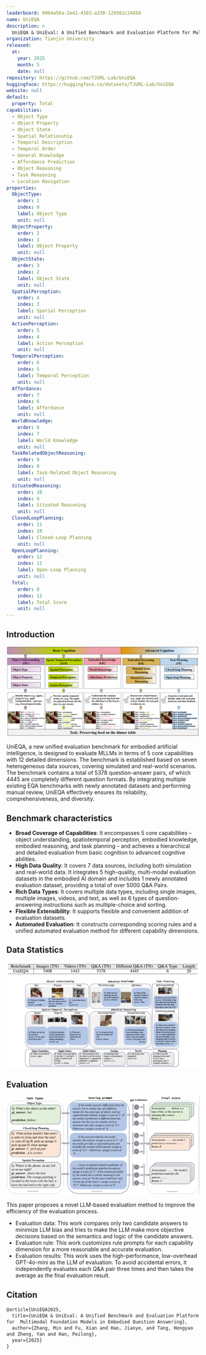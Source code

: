 ```yaml
---
leaderboard: 09b4a56a-2e41-4103-a330-129381c24450
name: UniEQA
description: >
  UniEQA & UniEval: A Unified Benchmark and Evaluation Platform for Multimodal Foundation Models in Embodied Question Answering
organization: Tianjin University
released:
  at:
    year: 2025
    month: 5
    date: null
repository: https://github.com/TJURL-Lab/UniEQA
huggingface: https://huggingface.co/datasets/TJURL-Lab/UniEQA
website: null
default:
  property: Total
capabilities:
  - Object Type
  - Object Property
  - Object State
  - Spatial Relationship
  - Temporal Description
  - Temporal Order
  - General Knowledge
  - Affordance Prediction
  - Object Reasoning
  - Task Reasoning
  - Location Navigation
properties:
  ObjectType:
    order: 1
    index: 0
    label: Object Type
    unit: null
  ObjectProperty:
    order: 2
    index: 1
    label: Object Property
    unit: null
  ObjectState:
    order: 3
    index: 2
    label: Object State
    unit: null
  SpatialPerception:
    order: 4
    index: 3
    label: Spatial Perception
    unit: null
  ActionPerception:
    order: 5
    index: 4
    label: Action Perception
    unit: null
  TemporalPerception:
    order: 6
    index: 5
    label: Temporal Perception
    unit: null
  Affordance:
    order: 7
    index: 6
    label: Affordance
    unit: null
  WorldKnowledge:
    order: 8
    index: 7
    label: World Knowledge
    unit: null
  TaskRelatedObjectReasoning:
    order: 9
    index: 8
    label: Task-Related Object Reasoning
    unit: null
  SituatedReasoning:
    order: 10
    index: 9
    label: Situated Reasoning
    unit: null
  ClosedLoopPlanning:
    order: 11
    index: 10
    label: Closed-Loop Planning
    unit: null
  OpenLoopPlanning:
    order: 12
    index: 11
    label: Open-Loop Planning
    unit: null
  Total:
    order: 0
    index: 12
    label: Total Score
    unit: null
---
```


## Introduction

![alt text](assets/2-1.png)

UniEQA, a new unified evaluation benchmark for embodied artificial intelligence, is designed to evaluate MLLMs in terms of 5 core capabilities with 12 detailed dimensions. The benchmark is established based on seven heterogeneous data sources, covering simulated and real-world scenarios. The benchmark contains a total of 5378 question-answer pairs, of which 4445 are completely different question formats. By integrating multiple existing EQA benchmarks with newly annotated datasets and performing manual review, UniEQA effectively ensures its reliability, comprehensiveness, and diversity.

## Benchmark characteristics

- **Broad Coverage of Capabilities**: It encompasses 5 core capabilities – object understanding, spatiotemporal perception, embodied knowledge, embodied reasoning, and task planning – and achieves a hierarchical and detailed evaluation from basic cognition to advanced cognitive abilities.
- **High Data Quality**: It covers 7 data sources, including both simulation and real-world data. It integrates 5 high-quality, multi-modal evaluation datasets in the embodied AI domain and includes 1 newly annotated evaluation dataset, providing a total of over 5000 Q&A Pairs.
- **Rich Data Types**: It covers multiple data types, including single images, multiple images, videos, and text, as well as 6 types of question-answering instructions such as multiple-choice and sorting.
- **Flexible Extensibility**: It supports flexible and convenient addition of evaluation datasets.
- **Automated Evaluation**: It constructs corresponding scoring rules and a unified automated evaluation method for different capability dimensions.

## Data Statistics

![real-world (Ego4D, LEMMA, HM3D, and ScanNet)](assets/4-1.png)

## Evaluation

![alt text](assets/5-1.png)

This paper proposes a novel LLM-based evaluation method to improve the efficiency of the evaluation process.

- Evaluation data: This work compares only two candidate answers to minimize LLM bias and tries to make the LLM make more objective decisions based on the semantics and logic of the candidate answers.
- Evaluation rule: This work customizes rule prompts for each capability dimension for a more reasonable and accurate evaluation.
- Evaluation results: This work uses the high-performance, low-overhead GPT-4o-mini as the LLM of evaluation. To avoid accidental errors, it independently evaluates each Q&A pair three times and then takes the average as the final evaluation result.

## Citation

```
@article{UniEQA2025,
  title={UniEQA & UniEval: A Unified Benchmark and Evaluation Platform for  Multimodal Foundation Models in Embodied Question Answering},
  author={Zhang, Min and Fu, Xian and Hao, Jianye, and Tang, Hongyao and Zheng, Yan and Han, Peilong},
  year={2025}
}
```
